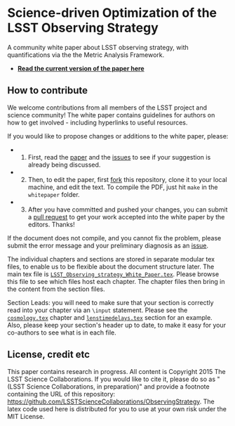 # Science-driven Optimization of the LSST Observing Strategy

A community white paper about LSST observing strategy, with quantifications via the the Metric Analysis Framework.

* **[Read the current version of the paper here](https://github.com/LSSTScienceCollaborations/ObservingStrategy/raw/master/whitepaper/LSST_Observing_Strategy_White_Paper.pdf)**


## How to contribute

We welcome contributions from all members of the LSST project and science community! 
The white paper contains guidelines for authors on how to get involved - including hyperlinks to useful resources.

If you would like to propose changes or additions to the white paper, please:

* 1) First, read the [paper](https://github.com/LSSTScienceCollaborations/ObservingStrategy/raw/master/whitepaper/LSST_Observing_Strategy_White_Paper.pdf) and the [issues](https://github.com/LSSTScienceCollaborations/ObservingStrategy/issues) to see if your suggestion is already being discussed.

* 2) Then, to edit the paper, first [fork](https://help.github.com/articles/fork-a-repo/) this repository, clone it to your local machine, and edit the text. To compile the PDF, just hit `make` in the `whitepaper` folder.

* 3) After you have committed and pushed your changes, you can submit a [pull request](https://help.github.com/articles/using-pull-requests/) to get your work accepted into the white paper by the editors. Thanks!


If the document does not compile, and you cannot fix the problem, please submit the error message and your preliminary diagnosis as an [issue](https://github.com/LSSTScienceCollaborations/ObservingStrategy/issues).

The individual chapters and sections are stored in separate modular tex files, to enable us to be flexible about the document structure later. The main tex file is [`LSST_Observing_strategy_White_Paper.tex`](https://github.com/LSSTScienceCollaborations/ObservingStrategy/blob/master/whitepaper/LSST_Observing_strategy_White_Paper.tex). Please browse this file to see which files host each chapter. The chapter files then bring in the content from the section files.

Section Leads: you will need to make sure that your section is correctly read into your chapter via an `\input` statement. Please see the [`cosmology.tex`](https://github.com/LSSTScienceCollaborations/ObservingStrategy/blob/master/whitepaper/cosmology.tex) chapter and [`lenstimedelays.tex`](https://github.com/LSSTScienceCollaborations/ObservingStrategy/blob/master/whitepaper/lenstimedelays.tex) section for an example. Also, please keep your section's header up to date, to make it easy for your co-authors to see what is in each file.


## License, credit etc

This paper contains research in progress. All content is Copyright 2015 The LSST Science Collaborations. If you would like to cite it, please do so as "(LSST Science Collaborations, in preparation)" and provide a footnote containing the URL of this repository: https://github.com/LSSTScienceCollaborations/ObservingStrategy. The latex code used here is distributed for you to use at your own risk under the MIT License.
